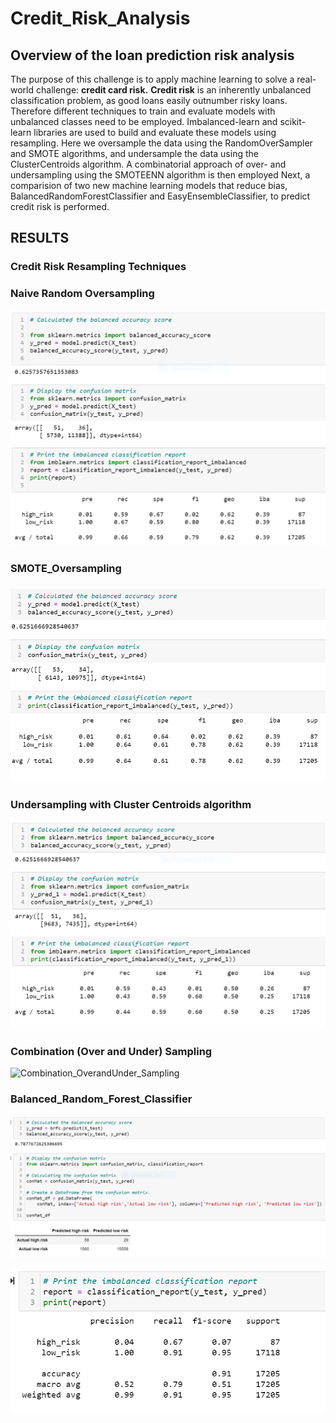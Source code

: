 # Credit_Risk_Analysis
## Overview of the loan prediction risk analysis
The purpose of this challenge is to apply machine learning to solve a real-world challenge: **credit card risk.**
**Credit risk** is an inherently unbalanced classification problem, as good loans easily outnumber risky loans. Therefore different techniques to train and evaluate models with unbalanced classes need to be employed. Imbalanced-learn and scikit-learn libraries are used  to build and evaluate these  models using resampling.
 Here we oversample the data using the RandomOverSampler and SMOTE algorithms, and undersample the data using the ClusterCentroids algorithm. A combinatorial approach of over- and undersampling using the SMOTEENN algorithm is then employed  Next, a comparision of  two new machine learning models that reduce bias, BalancedRandomForestClassifier and EasyEnsembleClassifier, to predict credit risk is performed.
 
 ## RESULTS
 
 ### Credit Risk Resampling Techniques
 ### Naive Random Oversampling
 
 ![NaiveRandomOversampling](./Resources/NaiveRandomOversampling.PNG)
 
  
 ### SMOTE_Oversampling
  
  ![SMOTE_Oversampling](./Resources/SMOTE_Oversampling.PNG)
 
 ### Undersampling with Cluster Centroids algorithm
 ![ClusterCentroids_algorithm](./Resources/ClusterCentroids_algorithm.PNG)
 
 
 
 ### Combination (Over and Under) Sampling
 ![Combination_OverandUnder_Sampling](./Resources/Combination_OverandUnder_Sampling.PNG)
 
 ### Balanced_Random_Forest_Classifier

![Balanced_Random_Forest_Classifier](./Resources/Balanced_Random_Forest_Classifier.PNG)

![BalancedRFCR](./Resources/BalancedRFCR.PNG)
